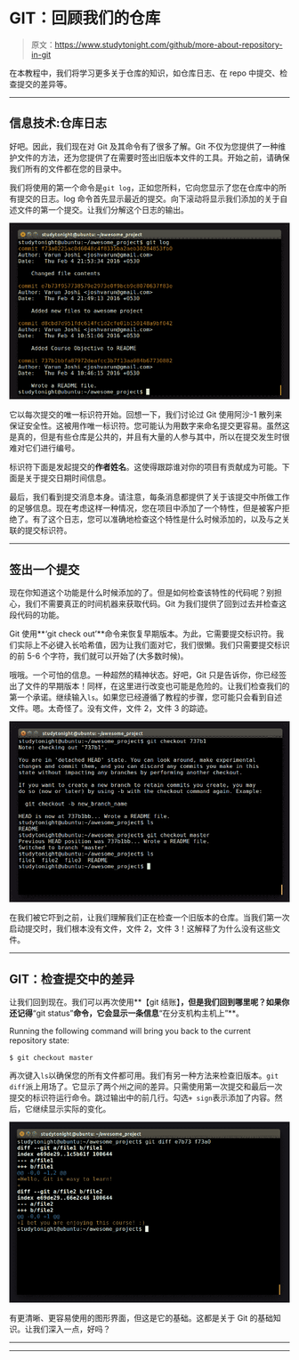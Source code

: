# GIT：回顾我们的仓库

> 原文：<https://www.studytonight.com/github/more-about-repository-in-git>

在本教程中，我们将学习更多关于仓库的知识，如仓库日志、在 repo 中提交、检查提交的差异等。

* * *

## 信息技术:仓库日志

好吧。因此，我们现在对 Git 及其命令有了很多了解。Git 不仅为您提供了一种维护文件的方法，还为您提供了在需要时签出旧版本文件的工具。开始之前，请确保我们所有的文件都在您的目录中。

我们将使用的第一个命令是`git log`，正如您所料，它向您显示了您在仓库中的所有提交的日志。log 命令首先显示最近的提交。向下滚动将显示我们添加的关于自述文件的第一个提交。让我们分解这个日志的输出。

![Checking Repository Logs](img/4b681107a13c8ea2a2273c38c761498d.png)

它以每次提交的唯一标识符开始。回想一下，我们讨论过 Git 使用阿沙-1 散列来保证安全性。这被用作唯一标识符。您可能认为用数字来命名提交更容易。虽然这是真的，但是有些仓库是公共的，并且有大量的人参与其中，所以在提交发生时很难对它们进行编号。

标识符下面是发起提交的**作者姓名**。这使得跟踪谁对你的项目有贡献成为可能。下面是关于提交日期时间信息。

最后，我们看到提交消息本身。请注意，每条消息都提供了关于该提交中所做工作的足够信息。现在考虑这样一种情况，您在项目中添加了一个特性，但是被客户拒绝了。有了这个日志，您可以准确地检查这个特性是什么时候添加的，以及与之关联的提交标识符。

* * *

## 签出一个提交

现在你知道这个功能是什么时候添加的了。但是如何检查该特性的代码呢？别担心，我们不需要真正的时间机器来获取代码。Git 为我们提供了回到过去并检查这段代码的功能。

Git 使用**‘git check out’**命令来恢复早期版本。为此，它需要提交标识符。我们实际上不必键入长哈希值，因为让我们面对它，我们很懒。我们只需要提交标识的前 5-6 个字符，我们就可以开始了(大多数时候)。

哦哦。一个可怕的信息。一种超然的精神状态。好吧，Git 只是告诉你，你已经签出了文件的早期版本！同样，在这里进行改变也可能是危险的。让我们检查我们的第一个承诺。继续输入`ls`。如果您已经遵循了教程的步骤，您可能只会看到自述文件。嗯。太奇怪了。没有文件，文件 2，文件 3 的踪迹。

![Checking out a commit](img/f6c8df2b5f74956318ae3f38cdcfbb0c.png)

在我们被它吓到之前，让我们理解我们正在检查一个旧版本的仓库。当我们第一次启动提交时，我们根本没有文件，文件 2，文件 3！这解释了为什么没有这些文件。

* * *

## GIT：检查提交中的差异

让我们回到现在。我们可以再次使用**【git 结账】**，但是我们回到哪里呢？如果你还记得**“git status”**命令，它会显示一条信息**“在分支机构主机上”**。

Running the following command will bring you back to the current repository state:

```
$ git checkout master
```

再次键入`ls`以确保您的所有文件都可用。我们有另一种方法来检查旧版本。`git diff`派上用场了。它显示了两个州之间的差异。只需使用第一次提交和最后一次提交的标识符运行命令。跳过输出中的前几行。勾选`+ sign`表示添加了内容。然后，它继续显示实际的变化。

![Checking difference in commits](img/10e4a9f9b97db2c455b3907bb2d0bd84.png)

有更清晰、更容易使用的图形界面，但这是它的基础。这都是关于 Git 的基础知识。让我们深入一点，好吗？

* * *

* * *